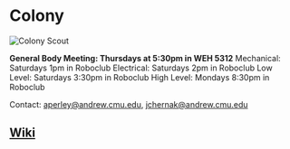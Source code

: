 Colony
======

![Colony Scout](http://roboticsclub.org/redmine/attachments/download/250/colony_scout_spread_november_2009_2.png)

**General Body Meeting: Thursdays at 5:30pm in WEH 5312**
Mechanical: Saturdays 1pm in Roboclub
Electrical: Saturdays 2pm in Roboclub
Low Level: Saturdays 3:30pm in Roboclub
High Level: Mondays 8:30pm in Roboclub


Contact: [aperley@andrew.cmu.edu](mailto:aperley@andrew.cmu.edu), [jchernak@andrew.cmu.edu](mailto:jchernak@andrew.cmu.edu)

[Wiki](https://github.com/CMU-Robotics-Club/Colony/wiki)
--------------------------------------------------------
